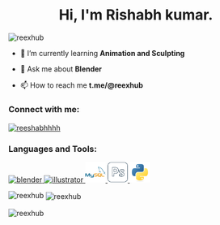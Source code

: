 <h1 align="center">Hi, I'm Rishabh kumar.</h1>
<p align="left"> <img src="https://komarev.com/ghpvc/?username=reexhub&label=Profile%20views&color=0e75b6&style=flat" alt="reexhub" /> </p>

- 🌱 I’m currently learning **Animation and Sculpting**

- 💬 Ask me about **Blender**

- 📫 How to reach me **t.me/@reexhub**

<h3 align="left">Connect with me:</h3>
<p align="left">
<a href="https://instagram.com/reeshabhhhh" target="blank"><img align="center" src="https://raw.githubusercontent.com/rahuldkjain/github-profile-readme-generator/master/src/images/icons/Social/instagram.svg" alt="reeshabhhhh" height="30" width="40" /></a>
</p>

<h3 align="left">Languages and Tools:</h3>
<p align="left"> <a href="https://www.blender.org/" target="_blank" rel="noreferrer"> <img src="https://download.blender.org/branding/community/blender_community_badge_white.svg" alt="blender" width="40" height="40"/> </a> <a href="https://www.adobe.com/in/products/illustrator.html" target="_blank" rel="noreferrer"> <img src="https://www.vectorlogo.zone/logos/adobe_illustrator/adobe_illustrator-icon.svg" alt="illustrator" width="40" height="40"/> </a> <a href="https://www.mysql.com/" target="_blank" rel="noreferrer"> <img src="https://raw.githubusercontent.com/devicons/devicon/master/icons/mysql/mysql-original-wordmark.svg" alt="mysql" width="40" height="40"/> </a> <a href="https://www.photoshop.com/en" target="_blank" rel="noreferrer"> <img src="https://raw.githubusercontent.com/devicons/devicon/master/icons/photoshop/photoshop-line.svg" alt="photoshop" width="40" height="40"/> </a> <a href="https://www.python.org" target="_blank" rel="noreferrer"> <img src="https://raw.githubusercontent.com/devicons/devicon/master/icons/python/python-original.svg" alt="python" width="40" height="40"/> </a> </p>

<p><img align="left" src="https://github-readme-stats.vercel.app/api/top-langs?username=reexhub&show_icons=true&locale=en&layout=compact" alt="reexhub" /></p>

<p>&nbsp;<img align="center" src="https://github-readme-stats.vercel.app/api?username=reexhub&show_icons=true&locale=en" alt="reexhub" /></p>

<p><img align="center" src="https://github-readme-streak-stats.herokuapp.com/?user=reexhub&" alt="reexhub" /></p>
